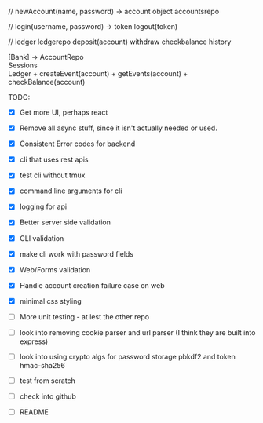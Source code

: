 
// 
newAccount(name, password) -> account object
accountsrepo

//
login(username, password) -> token
logout(token)


// ledger
ledgerepo
deposit(account)
withdraw
checkbalance
history


[Bank] -> AccountRepo
       \
        Sessions
       \
        Ledger
          + createEvent(account)
          + getEvents(account)
          + checkBalance(account)


TODO:
  * [x] Get more UI, perhaps react
  * [x] Remove all async stuff, since it isn't actually needed or used.
  * [x] Consistent Error codes for backend
  * [x] cli that uses rest apis
  * [x] test cli without tmux
  * [x] command line arguments for cli
  * [x] logging for api
  * [x] Better server side validation
  * [x] CLI validation
  * [x] make cli work with password fields
  * [x] Web/Forms validation
  * [x] Handle account creation failure case on web
  * [x] minimal css styling
  * [ ] More unit testing - at lest the other repo
  * [ ] look into removing cookie parser and url parser (I think they are built into express)
  * [ ] look into using crypto algs for password storage pbkdf2 and token hmac-sha256
  * [ ] test from scratch
  * [ ] check into github
  * [ ] README

